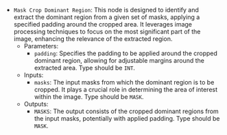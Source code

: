 - `Mask Crop Dominant Region`: This node is designed to identify and extract the dominant region from a given set of masks, applying a specified padding around the cropped area. It leverages image processing techniques to focus on the most significant part of the image, enhancing the relevance of the extracted region.
    - Parameters:
        - `padding`: Specifies the padding to be applied around the cropped dominant region, allowing for adjustable margins around the extracted area. Type should be `INT`.
    - Inputs:
        - `masks`: The input masks from which the dominant region is to be cropped. It plays a crucial role in determining the area of interest within the image. Type should be `MASK`.
    - Outputs:
        - `MASKS`: The output consists of the cropped dominant regions from the input masks, potentially with applied padding. Type should be `MASK`.
